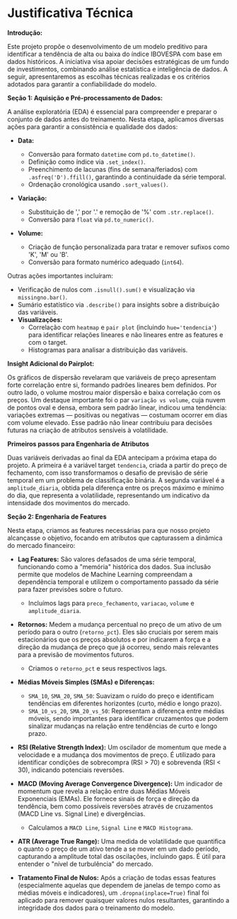 # Justificativa Técnica

**Introdução:**

Este projeto propõe o desenvolvimento de um modelo preditivo para identificar a tendência de alta ou baixa do índice IBOVESPA com base em dados históricos. A iniciativa visa apoiar decisões estratégicas de um fundo de investimentos, combinando análise estatística e inteligência de dados. A seguir, apresentaremos as escolhas técnicas realizadas e os critérios adotados para garantir a confiabilidade do modelo.

**Seção 1: Aquisição e Pré-processamento de Dados:**

A análise exploratória (EDA) é essencial para compreender e preparar o conjunto de dados antes do treinamento. Nesta etapa, aplicamos diversas ações para garantir a consistência e qualidade dos dados:

* **Data:**
    * Conversão para formato `datetime` com `pd.to_datetime()`.
    * Definição como índice via `.set_index()`.
    * Preenchimento de lacunas (fins de semana/feriados) com `.asfreq('D').ffill()`, garantindo a continuidade da série temporal.
    * Ordenação cronológica usando `.sort_values()`.

* **Variação:**
    * Substituição de ',' por '.' e remoção de '%' com `.str.replace()`.
    * Conversão para `float` via `pd.to_numeric()`.

* **Volume:**
    * Criação de função personalizada para tratar e remover sufixos como 'K', 'M' ou 'B'.
    * Conversão para formato numérico adequado (`int64`).

Outras ações importantes incluíram:
* Verificação de nulos com `.isnull().sum()` e visualização via `missingno.bar()`.
* Sumário estatístico via `.describe()` para insights sobre a distribuição das variáveis.
* **Visualizações:**
    * Correlação com `heatmap` e `pair plot` (incluindo `hue='tendencia'`) para identificar relações lineares e não lineares entre as features e com o target.
    * Histogramas para analisar a distribuição das variáveis.

**Insight Adicional do Pairplot:**

Os gráficos de dispersão revelaram que variáveis de preço apresentam forte correlação entre si, formando padrões lineares bem definidos. Por outro lado, o volume mostrou maior dispersão e baixa correlação com os preços. Um destaque importante foi o par `variação vs volume`, cuja nuvem de pontos oval e densa, embora sem padrão linear, indicou uma tendência: variações extremas — positivas ou negativas — costumam ocorrer em dias com volume elevado. Esse padrão não linear contribuiu para decisões futuras na criação de atributos sensíveis à volatilidade.

**Primeiros passos para Engenharia de Atributos**

Duas variáveis derivadas ao final da EDA antecipam a próxima etapa do projeto. A primeira é a variável target `tendencia`, criada a partir do preço de fechamento, com isso transformamos o desafio de previsão de série temporal em um problema de classificação binária. A segunda variável é a `amplitude_diaria`, obtida pela diferença entre os preços máximo e mínimo do dia, que representa a volatilidade, representando um indicativo da intensidade dos movimentos do mercado.

**Seção 2: Engenharia de Features**

Nesta etapa, criamos as features necessárias para que nosso projeto alcançasse o objetivo, focando em atributos que capturassem a dinâmica do mercado financeiro:

* **Lag Features:** São valores defasados de uma série temporal, funcionando como a "memória" histórica dos dados. Sua inclusão permite que modelos de Machine Learning compreendam a dependência temporal e utilizem o comportamento passado da série para fazer previsões sobre o futuro.
    * Incluímos lags para `preco_fechamento`, `variacao`, `volume` e `amplitude_diaria`.

* **Retornos:** Medem a mudança percentual no preço de um ativo de um período para o outro (`retorno_pct`). Eles são cruciais por serem mais estacionários que os preços absolutos e por indicarem a força e a direção da mudança de preço que já ocorreu, sendo mais relevantes para a previsão de movimentos futuros.
    * Criamos o `retorno_pct` e seus respectivos lags.

* **Médias Móveis Simples (SMAs) e Diferenças:**
    * `SMA_10`, `SMA_20`, `SMA_50`: Suavizam o ruído do preço e identificam tendências em diferentes horizontes (curto, médio e longo prazo).
    * `SMA_10_vs_20`, `SMA_20_vs_50`: Representam a diferença entre médias móveis, sendo importantes para identificar cruzamentos que podem sinalizar mudanças na relação entre tendências de curto e longo prazo.

* **RSI (Relative Strength Index):** Um oscilador de momentum que mede a velocidade e a mudança dos movimentos de preço. É utilizado para identificar condições de sobrecompra (RSI > 70) e sobrevenda (RSI < 30), indicando potenciais reversões.

* **MACD (Moving Average Convergence Divergence):** Um indicador de momentum que revela a relação entre duas Médias Móveis Exponenciais (EMAs). Ele fornece sinais de força e direção da tendência, bem como possíveis reversões através de cruzamentos (MACD Line vs. Signal Line) e divergências.
    * Calculamos a `MACD Line`, `Signal Line` e `MACD Histograma`.

* **ATR (Average True Range):** Uma medida de volatilidade que quantifica o quanto o preço de um ativo tende a se mover em um dado período, capturando a amplitude total das oscilações, incluindo gaps. É útil para entender o "nível de turbulência" do mercado.

* **Tratamento Final de Nulos:** Após a criação de todas essas features (especialmente aquelas que dependem de janelas de tempo como as médias móveis e indicadores), um `.dropna(inplace=True)` final foi aplicado para remover quaisquer valores nulos resultantes, garantindo a integridade dos dados para o treinamento do modelo.